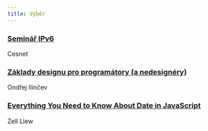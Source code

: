 ```yaml
---
title: Výběr
---
```


### [Seminář IPv6](https://www.cesnet.cz/akce/ipv6-2019/)
Cesnet

### [Základy designu pro programátory (a nedesignéry)](https://www.ilincev.com/zaklady-designu)
Ondřej Ilinčev

### [Everything You Need to Know About Date in JavaScript](https://css-tricks.com/everything-you-need-to-know-about-date-in-javascript/)
Zell Liew
